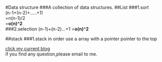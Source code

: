#Data structure
###A collection of data structures.
##List
###1.sort  
    (n-1+(n-2)+.....+1)  
   =n(n-1)/2  
   =**o(n)^2**  
###2.selection
    (n-1)+(n-2)...+1
    =**o(n)^2**

##stack
###1.stack in order
use a array with a pointer pointer to the top

<a href="https://beisongnansong.wordpress.com">click my current blog</a>  
if you find any question,please email to me.
